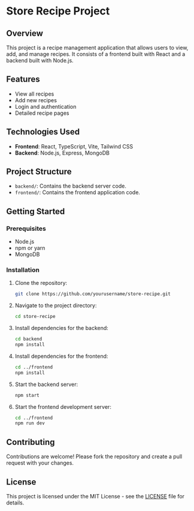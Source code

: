 # Store Recipe Project

## Overview
This project is a recipe management application that allows users to view, add, and manage recipes. It consists of a frontend built with React and a backend built with Node.js.

## Features
- View all recipes
- Add new recipes
- Login and authentication
- Detailed recipe pages

## Technologies Used
- **Frontend**: React, TypeScript, Vite, Tailwind CSS
- **Backend**: Node.js, Express, MongoDB

## Project Structure
- `backend/`: Contains the backend server code.
- `frontend/`: Contains the frontend application code.

## Getting Started
### Prerequisites
- Node.js
- npm or yarn
- MongoDB

### Installation
1. Clone the repository:
   ```sh
   git clone https://github.com/yourusername/store-recipe.git
   ```

2. Navigate to the project directory:
   ```sh
   cd store-recipe
   ```

3. Install dependencies for the backend:
   ```sh
   cd backend
   npm install
   ```

4. Install dependencies for the frontend:
   ```sh
   cd ../frontend
   npm install
   ```

5. Start the backend server:
   ```sh
   npm start
   ```

6. Start the frontend development server:
   ```sh
   cd ../frontend
   npm run dev
   ```

## Contributing
Contributions are welcome! Please fork the repository and create a pull request with your changes.

## License
This project is licensed under the MIT License - see the [LICENSE](LICENSE) file for details.